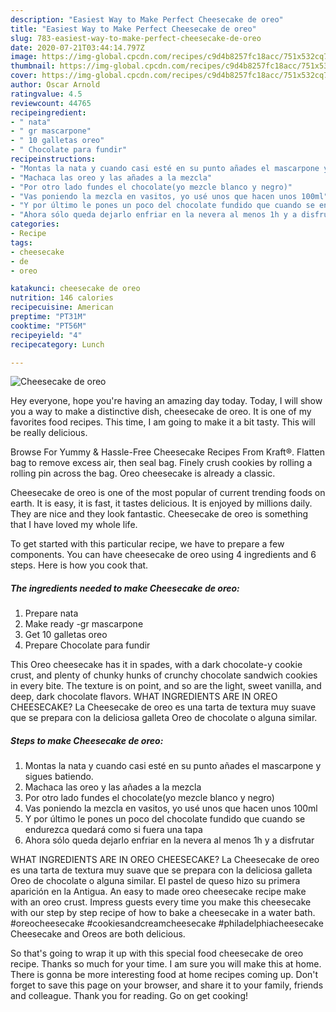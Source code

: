 ```yaml
---
description: "Easiest Way to Make Perfect Cheesecake de oreo"
title: "Easiest Way to Make Perfect Cheesecake de oreo"
slug: 783-easiest-way-to-make-perfect-cheesecake-de-oreo
date: 2020-07-21T03:44:14.797Z
image: https://img-global.cpcdn.com/recipes/c9d4b8257fc18acc/751x532cq70/cheesecake-de-oreo-foto-principal.jpg
thumbnail: https://img-global.cpcdn.com/recipes/c9d4b8257fc18acc/751x532cq70/cheesecake-de-oreo-foto-principal.jpg
cover: https://img-global.cpcdn.com/recipes/c9d4b8257fc18acc/751x532cq70/cheesecake-de-oreo-foto-principal.jpg
author: Oscar Arnold
ratingvalue: 4.5
reviewcount: 44765
recipeingredient:
- " nata"
- " gr mascarpone"
- " 10 galletas oreo"
- " Chocolate para fundir"
recipeinstructions:
- "Montas la nata y cuando casi esté en su punto añades el mascarpone y sigues batiendo."
- "Machaca las oreo y las añades a la mezcla"
- "Por otro lado fundes el chocolate(yo mezcle blanco y negro)"
- "Vas poniendo la mezcla en vasitos, yo usé unos que hacen unos 100ml"
- "Y por último le pones un poco del chocolate fundido que cuando se endurezca quedará como si fuera una tapa"
- "Ahora sólo queda dejarlo enfriar en la nevera al menos 1h y a disfrutar"
categories:
- Recipe
tags:
- cheesecake
- de
- oreo

katakunci: cheesecake de oreo 
nutrition: 146 calories
recipecuisine: American
preptime: "PT31M"
cooktime: "PT56M"
recipeyield: "4"
recipecategory: Lunch

---
```



![Cheesecake de oreo](https://img-global.cpcdn.com/recipes/c9d4b8257fc18acc/751x532cq70/cheesecake-de-oreo-foto-principal.jpg)

Hey everyone, hope you're having an amazing day today. Today, I will show you a way to make a distinctive dish, cheesecake de oreo. It is one of my favorites food recipes. This time, I am going to make it a bit tasty. This will be really delicious.

Browse For Yummy &amp; Hassle-Free Cheesecake Recipes From Kraft®. Flatten bag to remove excess air, then seal bag. Finely crush cookies by rolling a rolling pin across the bag. Oreo cheesecake is already a classic.

Cheesecake de oreo is one of the most popular of current trending foods on earth. It is easy, it is fast, it tastes delicious. It is enjoyed by millions daily. They are nice and they look fantastic. Cheesecake de oreo is something that I have loved my whole life.


To get started with this particular recipe, we have to prepare a few components. You can have cheesecake de oreo using 4 ingredients and 6 steps. Here is how you cook that.

<!--inarticleads1-->

##### The ingredients needed to make Cheesecake de oreo:

1. Prepare  nata
1. Make ready  -gr mascarpone
1. Get  10 galletas oreo
1. Prepare  Chocolate para fundir


This Oreo cheesecake has it in spades, with a dark chocolate-y cookie crust, and plenty of chunky hunks of crunchy chocolate sandwich cookies in every bite. The texture is on point, and so are the light, sweet vanilla, and deep, dark chocolate flavors. WHAT INGREDIENTS ARE IN OREO CHEESECAKE? La Cheesecake de oreo es una tarta de textura muy suave que se prepara con la deliciosa galleta Oreo de chocolate o alguna similar. 

<!--inarticleads2-->

##### Steps to make Cheesecake de oreo:

1. Montas la nata y cuando casi esté en su punto añades el mascarpone y sigues batiendo.
1. Machaca las oreo y las añades a la mezcla
1. Por otro lado fundes el chocolate(yo mezcle blanco y negro)
1. Vas poniendo la mezcla en vasitos, yo usé unos que hacen unos 100ml
1. Y por último le pones un poco del chocolate fundido que cuando se endurezca quedará como si fuera una tapa
1. Ahora sólo queda dejarlo enfriar en la nevera al menos 1h y a disfrutar


WHAT INGREDIENTS ARE IN OREO CHEESECAKE? La Cheesecake de oreo es una tarta de textura muy suave que se prepara con la deliciosa galleta Oreo de chocolate o alguna similar. El pastel de queso hizo su primera aparición en la Antigua. An easy to made oreo cheesecake recipe make with an oreo crust. Impress guests every time you make this cheesecake with our step by step recipe of how to bake a cheesecake in a water bath. #oreocheesecake #cookiesandcreamcheesecake #philadelphiacheesecake Cheesecake and Oreos are both delicious. 

So that's going to wrap it up with this special food cheesecake de oreo recipe. Thanks so much for your time. I am sure you will make this at home. There is gonna be more interesting food at home recipes coming up. Don't forget to save this page on your browser, and share it to your family, friends and colleague. Thank you for reading. Go on get cooking!
